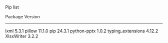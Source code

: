 Pip list

Package           Version
----------------- -------
lxml              5.3.1
pillow            11.1.0
pip               24.3.1
python-pptx       1.0.2
typing_extensions 4.12.2
XlsxWriter        3.2.2

